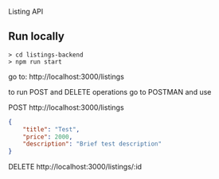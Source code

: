 Listing API

## Run locally

```console
> cd listings-backend
> npm run start
```

go to: http://localhost:3000/listings

to run POST and DELETE operations
go to POSTMAN and use

POST
http://localhost:3000/listings
```json
{
    "title": "Test",
    "price": 2000,
    "description": "Brief test description"
}
```

DELETE
http://localhost:3000/listings/:id
